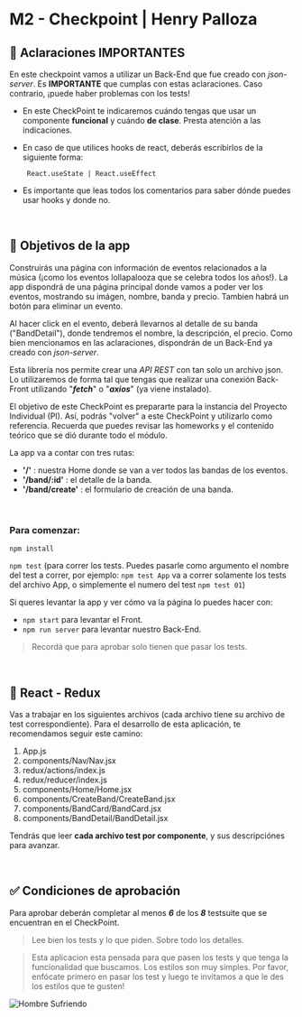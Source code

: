 # M2 - Checkpoint | Henry Palloza

## 🛑 **Aclaraciones IMPORTANTES**

En este checkpoint vamos a utilizar un Back-End que fue creado con _json-server_. Es **IMPORTANTE** que cumplas con estas aclaraciones. Caso contrario, ¡puede haber problemas con los tests!

-  En este CheckPoint te indicaremos cuándo tengas que usar un componente **funcional** y cuándo **de clase**. Presta atención a las indicaciones.

-  En caso de que utilices hooks de react, deberás escribirlos de la siguiente forma:

        React.useState | React.useEffect

-  Es importante que leas todos los comentarios para saber dónde puedes usar hooks y donde no.

</br>

## 📌 **Objetivos de la app**

Construirás una página con información de eventos relacionados a la música (¡como los eventos lollapalooza que se celebra todos los años!). La app dispondrá de una página principal donde vamos a poder ver los eventos, mostrando su imágen, nombre, banda y precio. Tambien habrá un botón para eliminar un evento.

Al hacer click en el evento, deberá llevarnos al detalle de su banda ("BandDetail"), donde tendremos el nombre, la descripción, el precio. Como bien mencionamos en las aclaraciones, dispondrán de un Back-End ya creado con _json-server_.

Esta librería nos permite crear una _API REST_ con tan solo un archivo json. Lo utilizaremos de forma tal que tengas que realizar una conexión Back-Front utilizando "**_fetch_**" o "**_axios_**" (ya viene instalado).

El objetivo de este CheckPoint es prepararte para la instancia del Proyecto Individual (PI). Así, podrás "volver" a este CheckPoint y utilizarlo como referencia. Recuerda que puedes revisar las homeworks y el contenido teórico que se dió durante todo el módulo.

La app va a contar con tres rutas:

-  **'/'** : nuestra Home donde se van a ver todos las bandas de los eventos.
-  **'/band/:id'** : el detalle de la banda.
-  **'/band/create'** : el formulario de creación de una banda.

</br>

### Para comenzar:

`npm install`

`npm test` (para correr los tests. Puedes pasarle como argumento el nombre del test a correr, por ejemplo: `npm test App` va a correr solamente los tests del archivo App, o simplemente el numero del test `npm test 01`)

Si queres levantar la app y ver cómo va la página lo puedes hacer con:

-  `npm start` para levantar el Front.
-  `npm run server` para levantar nuestro Back-End.

> Recordá que para aprobar solo tienen que pasar los tests.

</br>

## 🔎 **React - Redux**

Vas a trabajar en los siguientes archivos (cada archivo tiene su archivo de test correspondiente). Para el desarrollo de esta aplicación, te recomendamos seguir este camino:

1. App.js
2. components/Nav/Nav.jsx
3. redux/actions/index.js
4. redux/reducer/index.js
5. components/Home/Home.jsx
6. components/CreateBand/CreateBand.jsx
7. components/BandCard/BandCard.jsx
8. components/BandDetail/BandDetail.jsx

Tendrás que leer **cada archivo test por componente**, y sus descripciónes para avanzar.

</br>

## ✅ **Condiciones de aprobación**

Para aprobar deberán completar al menos **_6_** de los **_8_** testsuite que se encuentran en el CheckPoint.

> Lee bien los tests y lo que piden. Sobre todo los detalles.

> Esta aplicacion esta pensada para que pasen los tests y que tenga la funcionalidad que buscamos. Los estilos son muy simples. Por favor, enfócate primero en pasar los test y luego te invitamos a que le des los estilos que te gusten!

![Hombre Sufriendo](https://media.tenor.com/xqhHM6bEigUAAAAM/frustrating-work.gif)
